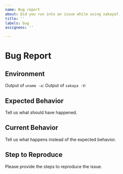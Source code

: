 ```yaml
---
name: Bug report
about: Did you run into an issue while using sakaya?
title: ''
labels: bug
assignees: ''

---
```


# Bug Report

## Environment

Output of `uname -a`:
Output of `sakaya -V`:

## Expected Behavior
Tell us what should have happened.

## Current Behavior
Tell us what happens instead of the expected behavior.

## Step to Reproduce
Please provide the steps to reproduce the issue.
